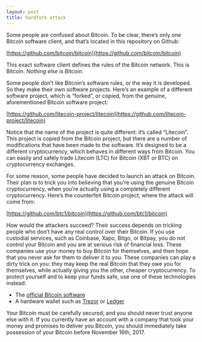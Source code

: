 ```yaml
---
layout: post
title: hardfork attack
---
```





Some people are confused about Bitcoin. To be clear, there’s only one Bitcoin software client, and that’s located in this repository on Github:

[https://github.com/bitcoin/bitcoin](https://github.com/bitcoin/bitcoin)

This exact software client defines the rules of the Bitcoin network. This is Bitcoin. *Nothing else is Bitcoin*.  

Some people don’t like Bitcoin’s software rules, or the way it is developed. So they make their own software projects. Here’s an example of a different software project, which is “forked”, or copied, from the genuine, aforementioned Bitcoin software project:

[https://github.com/litecoin-project/litecoin](https://github.com/litecoin-project/litecoin)

Notice that the name of the project is quite different: it’s called “Litecoin”. This project is copied from the Bitcoin project, but there are a number of modifications that have been made to the software. It’s designed to be a different cryptocurrency, which behaves in different ways from Bitcoin. You can easily and safely trade Litecoin (LTC) for Bitcoin (XBT or BTC) on cryptocurrency exchanges.

For some reason, some people have decided to launch an attack on Bitcoin. Their plan is to trick you into believing that you’re using the genuine Bitcoin cryptocurrency, when you’re actually using a completely different cryptocurrency. Here’s the counterfeit Bitcoin project, where the attack will come from:

[https://github.com/btc1/bitcoin](https://github.com/btc1/bitcoin)

How would the attackers succeed? Their success depends on tricking people who don’t have any real control over their Bitcoin. If you use custodial services, such as Coinbase, Xapo, Bitgo, or Bitpay, you do not control your Bitcoin and you are at serious risk of financial loss. These companies use your money to buy Bitcoin for themselves, and then hope that you never ask for them to deliver it to you. These companies can play a dirty trick on you: they may keep the real Bitcoin that they owe you for themselves, while actually giving you the other, cheaper cryptocurrency. To protect yourself and to keep your funds safe, use one of these technologies instead:

- The [official Bitcoin software](https://github.com/bitcoin/bitcoin)
- A hardware wallet such as [Trezor](https://trezor.io/) or [Ledger](https://www.ledgerwallet.com/)

Your Bitcoin must be carefully secured, and you should never trust anyone else with it. If you currently have an account with a company that took your money and promises to deliver you Bitcoin, you should immediately take possession of your Bitcoin before November 16th, 2017.
